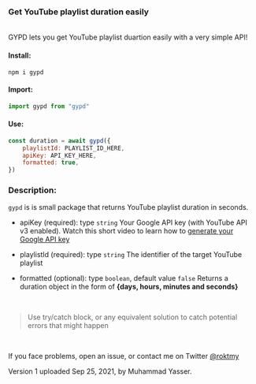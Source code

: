### Get YouTube playlist duration easily

<br>
GYPD lets you get YouTube playlist duartion easily with a very simple API!

#### Install:

```
npm i gypd
```

#### Import:

```js
import gypd from "gypd"
```

#### Use:

```js
const duration = await gypd({
	playlistId: PLAYLIST_ID_HERE,
	apiKey: API_KEY_HERE,
	formatted: true,
})
```

### Description:

`gypd` is is small package that returns YouTube playlist duration in seconds.


- apiKey (required): type `string`
 Your Google API key (with YouTube API v3 enabled). Watch this short video to learn how to [generate your Google API key](https://youtu.be/Jl9Nitf8PJs)

- playlistId (required):  type `string`
 The identifier of the target YouTube playlist

- formatted (optional): type `boolean`, default value `false`
  Returns a duration object in the form of **{days, hours, minutes and seconds}**

<br>

> Use try/catch block, or any equivalent solution to catch potential errors that might happen

<br>

If you face problems, open an issue, or contact me on Twitter [@roktmy](https://twitter.com/roktmy)

Version 1 uploaded Sep 25, 2021, by Muhammad Yasser.
